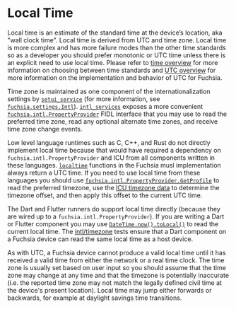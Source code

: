 # Local Time

Local time is an estimate of the standard time at the device’s location, aka
"wall clock time". Local time is derived from UTC and time zone. Local time is
more complex and has more failure modes than the other time standards so as a
developer you should prefer monotonic or UTC time unless there is an explicit
need to use local time. Please refer to [time overview](overview.md) for more
information on choosing between time standards and
[UTC overview](utc/overview.md) for more information on the implementation and
behavior of UTC for Fuchsia.

Time zone is maintained as one component of the internationalization settings
by [`setui_service`](/src/settings/service/meta/setui_service.cml) (for more information, see
[`fuchsia.settings.Intl`](https://fuchsia.dev/reference/fidl/fuchsia.settings#Intl)).
[`intl_services`](/src/intl/intl_services/meta/intl.cml) exposes a more
convenient
[`fuchsia.intl.PropertyProvider`](https://fuchsia.dev/reference/fidl/fuchsia.intl#PropertyProvider)
FIDL interface that you may use to read the preferred time zone, read any
optional alternate time zones, and receive time zone change events.

Low level language runtimes such as C, C++, and Rust do not directly implement
local time because that would have required a dependency on
`fuchsia.intl.PropertyProvider` and ICU from all components written in these
languages. [`localtime`](/zircon/third_party/ulib/musl/src/time/localtime.c)
functions in the Fuchsia musl implementation always return a UTC time. If you
need to use local time from these languages you should use
[`fuchsia.intl.PropertyProvider.GetProfile`](https://fuchsia.dev/reference/fidl/fuchsia.intl#PropertyProvider.GetProfile)
to read the preferred timezone, use the
[ICU timezone data](/development/internationalization/icu_data.md) to
determine the timezone offset, and then apply this offset to the current UTC
time.

The Dart and Flutter runners do support local time directly (because they are
wired up to a `fuchsia.intl.PropertyProvider`). If you are writing a Dart or
Flutter component you may use
[`DateTime.now().toLocal()`](https://api.flutter.dev/flutter/dart-core/DateTime/DateTime.now.html)
to read the current local time. The [intl/timezone](/src/tests/intl/timezone/)
tests ensure that a Dart component on a Fuchsia device can read the same local
time as a host device.

As with UTC, a Fuchsia device cannot produce a valid local time until it has
received a valid time from either the network or a real time clock. The time
zone is usually set based on user input so you should assume that the time zone
may change at any time and that the timezone is potentially inaccurate (i.e. the
reported time zone may not match the legally defined civil time at the device's
present location). Local time may jump either forwards or backwards, for example
at daylight savings time transitions.